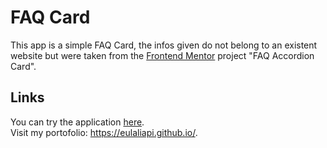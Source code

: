 # FAQ Card
This app is a simple FAQ Card, the infos given do not belong to an existent website but were taken from the [Frontend Mentor](https://www.frontendmentor.io) project "FAQ Accordion Card".

## Links
You can try the application [here](https://faq-card-eulaliapi.netlify.app/). </br>
Visit my portofolio: https://eulaliapi.github.io/.
